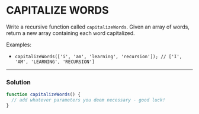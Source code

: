 # CAPITALIZE WORDS

Write a recursive function called `capitalizeWords`. Given an array of words, return a new array containing each word capitalized.

Examples:
* `capitalizeWords(['i', 'am', 'learning', 'recursion']); // ['I', 'AM', 'LEARNING', 'RECURSION']`

---

### Solution
```js
function capitalizeWords() {
  // add whatever parameters you deem necessary - good luck!
}
```